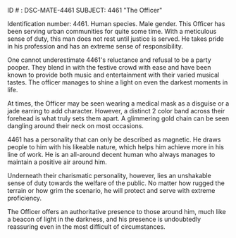 ID # : DSC-MATE-4461
SUBJECT: 4461 "The Officer"

Identification number: 4461. Human species. Male gender. This Officer has been serving urban communities for quite some time. With a meticulous sense of duty, this man does not rest until justice is served. He takes pride in his profession and has an extreme sense of responsibility.

One cannot underestimate 4461's reluctance and refusal to be a party pooper. They blend in with the festive crowd with ease and have been known to provide both music and entertainment with their varied musical tastes. The officer manages to shine a light on even the darkest moments in life.

At times, the Officer may be seen wearing a medical mask as a disguise or a jade earring to add character. However, a distinct 2 color band across their forehead is what truly sets them apart. A glimmering gold chain can be seen dangling around their neck on most occasions.

4461 has a personality that can only be described as magnetic. He draws people to him with his likeable nature, which helps him achieve more in his line of work. He is an all-around decent human who always manages to maintain a positive air around him.

Underneath their charismatic personality, however, lies an unshakable sense of duty towards the welfare of the public. No matter how rugged the terrain or how grim the scenario, he will protect and serve with extreme proficiency.

The Officer offers an authoritative presence to those around him, much like a beacon of light in the darkness, and his presence is undoubtedly reassuring even in the most difficult of circumstances.